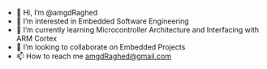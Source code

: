 - 👋 Hi, I’m @amgdRaghed
- 👀 I’m interested in Embedded Software Engineering
- 🌱 I’m currently learning Microcontroller Architecture and Interfacing with ARM Cortex
- 💞️ I’m looking to collaborate on Embedded Projects
- 📫 How to reach me amgdRaghed@gmail.com

<!---
amgdRaghed/amgdRaghed is a ✨ special ✨ repository because its `README.md` (this file) appears on your GitHub profile.
You can click the Preview link to take a look at your changes.
--->
